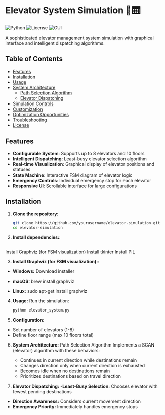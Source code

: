 # Elevator System Simulation 🏢🛗

![Python](https://img.shields.io/badge/Python-3.7+-blue.svg)
![License](https://img.shields.io/badge/License-MIT-green.svg)
![GUI](https://img.shields.io/badge/Interface-Tkinter-yellow.svg)

A sophisticated elevator management system simulation with graphical interface and intelligent dispatching algorithms.

## Table of Contents
- [Features](#features)
- [Installation](#installation)
- [Usage](#usage)
- [System Architecture](#system-architecture)
  - [Path Selection Algorithm](#path-selection-algorithm)
  - [Elevator Dispatching](#elevator-dispatching)
- [Simulation Controls](#simulation-controls)
- [Customization](#customization)
- [Optimization Opportunities](#optimization-opportunities)
- [Troubleshooting](#troubleshooting)
- [License](#license)

## Features

- **Configurable System**: Supports up to 8 elevators and 10 floors
- **Intelligent Dispatching**: Least-busy elevator selection algorithm
- **Real-time Visualization**: Graphical display of elevator positions and statuses
- **State Machine**: Interactive FSM diagram of elevator logic
- **Emergency Controls**: Individual emergency stop for each elevator
- **Responsive UI**: Scrollable interface for large configurations

## Installation

1. **Clone the repository**:
   ```bash
   git clone https://github.com/yourusername/elevator-simulation.git
   cd elevator-simulation

2. **Install dependencies:**:
   ```bash
  Install Graphviz (for FSM visualization)
  Install tkinter
  Install PIL

3. **Install Graphviz (for FSM visualization):**:

- **Windows:** Download installer

- **macOS:** brew install graphviz

- **Linux:** sudo apt-get install graphviz

4. **Usage:**
  Run the simulation:
   ```bash
   python elevator_system.py

5. **Configuration:**
 - Set number of elevators (1-8)
 - Define floor range (max 10 floors total)

6. **System Architecture:**
  Path Selection Algorithm
  Implements a SCAN (elevator) algorithm with these behaviors:
    - Continues in current direction while destinations remain
    - Changes direction only when current direction is exhausted
    - Becomes idle when no destinations remain
    - Prioritizes destinations based on travel direction

7. **Elevator Dispatching:**
  -**Least-Busy Selection:** Chooses elevator with fewest pending destinations
  - **Direction Awareness:** Considers current movement direction
  - **Emergency Priority:** Immediately handles emergency stops
